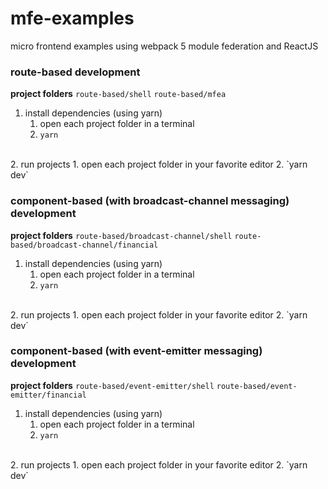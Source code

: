 # mfe-examples
micro frontend examples using webpack 5 module federation and ReactJS

### route-based development
**project folders**
`route-based/shell`
`route-based/mfea`

1. install dependencies (using yarn)
    1. open each project folder in a terminal
    2. `yarn`
<br>
2. run projects
    1. open each project folder in your favorite editor
    2. `yarn dev`


### component-based (with broadcast-channel messaging) development
**project folders**
`route-based/broadcast-channel/shell`
`route-based/broadcast-channel/financial`

1. install dependencies (using yarn)
    1. open each project folder in a terminal
    2. `yarn`
<br>
2. run projects
    1. open each project folder in your favorite editor
    2. `yarn dev`

### component-based (with event-emitter messaging) development
**project folders**
`route-based/event-emitter/shell`
`route-based/event-emitter/financial`

1. install dependencies (using yarn)
    1. open each project folder in a terminal
    2. `yarn`
<br>
2. run projects
    1. open each project folder in your favorite editor
    2. `yarn dev`